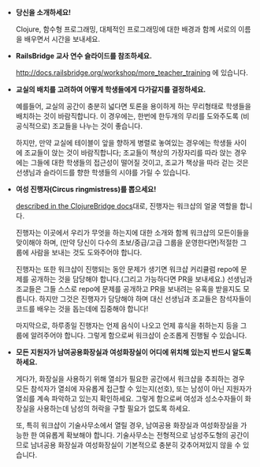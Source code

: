 * **당신을 소개하세요!**

  Clojure, 함수형 프로그래밍, 대체적인 프로그래밍에 대한 배경과 함께 서로의 이름을 배우면서 시간을 보내세요.

* **RailsBridge 교사 연수 슬라이드를 참조하세요.**

  http://docs.railsbridge.org/workshop/more_teacher_training 에 있습니다.
 
* **교실의 배치를 고려하여 어떻게 학생들에게 다가갈지를 결정하세요.**

  예를들어, 교실의 공간이 충분히 넓다면 토론을 용이하게 하는 무리형태로 학생들을 배치하는 것이 바람직합니다. 이 경우에는, 한번에 한두개의 무리를 도와주도록 (비공식적으로) 조교들을 나누는 것이 좋습니다.

  하지만, 만약 교실에 테이블이 앞을 향하게 병렬로 놓여있는 경우에는 학생들 사이에 조교들이 앉는 것이 바람직합니다; 조교들이 책상의 가장자리를 따라 앉는 경우에는 그들에 대한 학생들의 접근성이 떨어질 것이고, 조교가 책상을 따라 걷는 것은 선생님과 슬라이드를 향한 학생들의 시야를 가릴 수 있습니다.
 
* **여성 진행자(Circus ringmistress)를 뽑으세요!**

  [described in the ClojureBridge docs](https://github.com/intuedge/Railsbridge-docs/wiki/Three-Main-Roles)대로, 진행자는 워크샵의 얼굴 역할을 합니다.
 
  진행자는 이곳에서 우리가 무엇을 하는지에 대한 소개와 함께 워크샵의 모든이들을 맞이해야 하며, (만약 당신이 다수의 초보/중급/고급 그룹을 운영한다면)적절한 그룹에 사람을 보내는 것도 도와주어야 합니다.
  
  진행자는 또한 워크샵이 진행되는 동안 문제가 생기면 워크샵 커리큘럼 repo에 문제를 공개하는 것을 담당해야 합니다.(그리고 가능하다면 PR을 보내세요.) 선생님과 조교들은 그들 스스로 repo에 문제를 공개하고 PR을 보내려는 유혹을 받을지도 모릅니다. 하지만 그것은 진행자가 담당해야 하며 대신 선생님과 조교들은 참석자들이 코드를 배우는 것을 돕는데에 집중해야 합니다!
 
  마지막으로, 하루종일 진행자는 언제 음식이 나오고 언제 휴식을 취하는지 등을 그룹에 알려주어야 합니다. 그렇게 함으로써 워크샵이 순조롭게 진행될 수 있습니다.
  
* **모든 지원자가 남여공용화장실과 여성화장실이 어디에 위치해 있는지 반드시 알도록 하세요.**

  게다가, 화장실을 사용하기 위해 열쇠가 필요한 공간에서 워크샵을 추죄하는 경우 모든 참석자가 열쇠에 자유롭게 접근할 수 있는지(선호), 또는 남성이 아닌 지원자가 열쇠를 계속 파악하고 있는지 확인하세요. 그렇게 함으로써 여성과 성소수자들이 화장실을 사용하는데 남성의 허락을 구할 필요가 없도록 하세요.

  또, 특히 워크샵이 기술사무소에서 열릴 경우, 남여공용 화장실과 여성화장실을 가능한 한 여유롭게 확보해야 합니다.  기술사무소는 전형적으로 남성주도형의 공간이므로 남녀공용 화장실과 여성화장실이 기본적으로 충분히 갖추어져있지 않을 수 있습니다.
 
